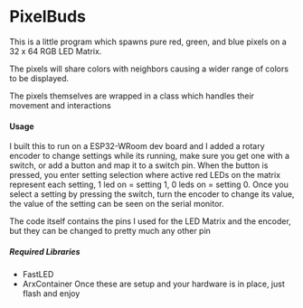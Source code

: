 # PixelBuds
This is a little program which spawns pure red, green, and blue pixels on a 32 x 64 RGB LED Matrix.

The pixels will share colors with neighbors causing a wider range of colors to be displayed.

The pixels themselves are wrapped in a class which handles their movement and interactions

#### Usage
I built this to run on a ESP32-WRoom dev board and I added a rotary encoder to change settings while its running, make sure you get one with a switch, or add a button and map it to a switch pin. When the button is pressed, you enter setting selection where active red LEDs on the matrix represent each setting, 1 led on = setting 1, 0 leds on = setting 0. Once you select a setting by pressing the switch, turn the encoder to change its value, the value of the setting can be seen on the serial monitor.

The code itself contains the pins I used for the LED Matrix and the encoder, but they can be changed to pretty much any other pin



##### Required Libraries
 - FastLED
 - ArxContainer
Once these are setup and your hardware is in place, just flash and enjoy